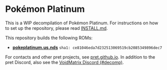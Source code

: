 # Pokémon Platinum

This is a WIP decompilation of Pokémon Platinum. For instructions on how to set up the repository, please read [INSTALL.md](INSTALL.md).

This repository builds the following ROMs:

* [**pokeplatinum.us.nds**](https://datomatic.no-intro.org/index.php?page=show_record&s=28&n=3541) `sha1: ce81046eda7d232513069519cb2085349896dec7`

For contacts and other pret projects, see [pret.github.io](https://pret.github.io/). In addition to the pret Discord, also see the [VoidMatrix Discord (#decomp)](https://discord.gg/prUAgd5).
